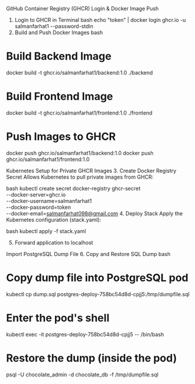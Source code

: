 GitHub Container Registry (GHCR) Login & Docker Image Push
1. Login to GHCR in Terminal
bash
echo "token" | docker login ghcr.io -u salmanfarhat1 --password-stdin
2. Build and Push Docker Images
bash
# Build Backend Image
docker build -t ghcr.io/salmanfarhat1/backend:1.0 ./backend

# Build Frontend Image
docker build -t ghcr.io/salmanfarhat1/frontend:1.0 ./frontend

# Push Images to GHCR

docker push ghcr.io/salmanfarhat1/backend:1.0
docker push ghcr.io/salmanfarhat1/frontend:1.0


Kubernetes Setup for Private GHCR Images
3. Create Docker Registry Secret
Allows Kubernetes to pull private images from GHCR:

bash
kubectl create secret docker-registry ghcr-secret \
  --docker-server=ghcr.io \
  --docker-username=salmanfarhat1 \
  --docker-password=token \
  --docker-email=salmanfarhat098@gmail.com
4. Deploy Stack
Apply the Kubernetes configuration (stack.yaml):

bash
kubectl apply -f stack.yaml

5. Forward application to localhost  

Import PostgreSQL Dump File
6. Copy and Restore SQL Dump
bash
# Copy dump file into PostgreSQL pod
kubectl cp dump.sql postgres-deploy-758bc54d8d-cpjj5:/tmp/dumpfile.sql

# Enter the pod's shell
kubectl exec -it postgres-deploy-758bc54d8d-cpjj5 -- /bin/bash

# Restore the dump (inside the pod)
psql -U chocolate_admin -d chocolate_db -f /tmp/dumpfile.sql   
